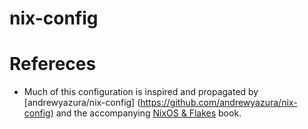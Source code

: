 # nix-config


# Refereces
- Much of this configuration is inspired and propagated by [andrewyazura/nix-config] (https://github.com/andrewyazura/nix-config) and the accompanying [NixOS & Flakes](https://nixos-and-flakes.thiscute.world/) book.
